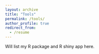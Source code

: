 ```yaml
---
layout: archive
title: "Tools"
permalink: /tools/
author_profile: true
redirect_from:
  - /resume
---
```


Will list my R package and R shiny app here.

